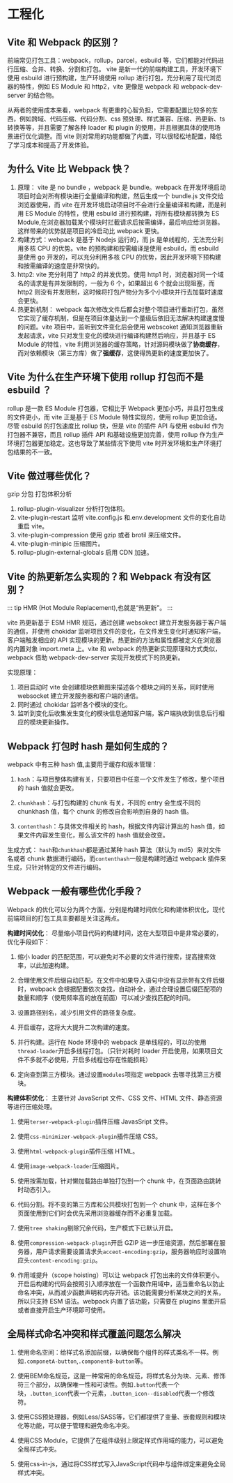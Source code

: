 # 工程化

## Vite 和 Webpack 的区别？

前端常见打包工具：webpack，rollup，parcel，esbuild 等，它们都能对代码进行压缩、合并、转换、分割和打包。
vite 是新一代的前端构建工具，开发环境下使用 esbuild 进行预构建，生产环境使用 rollup 进行打包，充分利用了现代浏览器的特性，例如 ES Module 和 http2，vite 更像是 webpack 和 webpack-dev-server 的结合物。

从两者的使用成本来看，webpack 有更重的心智负担，它需要配置比较多的东西，例如跨域、代码压缩、代码分割、css 预处理、样式兼容、压缩、热更新、ts 转换等等，并且需要了解各种 loader 和 plugin 的使用，并且根据具体的使用场景进行优化调整。而 vite 则对常用的功能都做了内置，可以很轻松地配置，降低了学习成本和提高了开发体验。

## 为什么 Vite 比 Webpack 快？

1. 原理： vite 是 no bundle ，webpack 是 bundle。webpack 在开发环境启动项目时会对所有模块进行全量编译和构建，然后生成一个 bundle.js 文件交给浏览器使用，而 vite 在开发环境启动项目时不会进行全量编译和构建，而是利用 ES Module 的特性，使用 esbuild 进行预构建，将所有模块都转换为 ES Module,在浏览器加载某个模块时拦截请求后按需编译，最后响应给浏览器。这样带来的优势就是项目的冷启动比 webpack 更快。
2. 构建方式：webpack 是基于 Nodejs 运行的，而 js 是单线程的，无法充分利用多核 CPU 的优势。vite 的预构建和按需编译是使用 esbuild，而 esbuild 是使用 go 开发的，可以充分利用多核 CPU 的优势，因此开发环境下预构建和按需编译的速度是非常快的。
3. http2: vite 充分利用了 http2 的并发优势。使用 http1 时，浏览器对同一个域名的请求是有并发限制的，一般为 6 个，如果超出 6 个就会出现阻塞，而 http2 则没有并发限制，这时候将打包产物分为多个小模块并行去加载时速度会更快。
4. 热更新机制： webpack 每次修改文件后都会对整个项目进行重新打包，虽然它实现了缓存机制，但是在项目体量达到一个量级后依旧无法解决构建速度慢的问题。vite 项目中，监听到文件变化后会使用 webscoket 通知浏览器重新发起请求，vite 只对发生变化的模块进行编译构建然后响应，并且基于 ES Module 的特性，vite 利用浏览器的缓存策略，针对源码模块做了**协商缓存**，而对依赖模块（第三方库）做了**强缓存**，这使得热更新的速度更加快了。

## Vite 为什么在生产环境下使用 rollup 打包而不是 esbuild ？

rollup 是一款 ES Module 打包器，它相比于 Webpack 更加小巧，并且打包生成的文件更小，而 vite 正是基于 ES Module 特性实现的，使用 rollup 更加合适。尽管 esbuild 的打包速度比 rollup 快，但是 vite 的插件 API 与使用 esbuild 作为打包器不兼容，而且 rollup 插件 API 和基础设施更加完善，使用 rollup 作为生产环境打包器更加稳定。这也导致了某些情况下使用 vite 时开发环境和生产环境打包结果的不一致。

## Vite 做过哪些优化？

gzip 分包 打包体积分析

1. rollup-plugin-visualizer 分析打包体积。
2. vite-plugin-restart 监听 vite.config.js 和.env.development 文件的变化自动重启 vite。
3. vite-plugin-compression 使用 gzip 或者 brotil 来压缩文件。
4. vite-plugin-minipic 压缩图片。
5. rollup-plugin-external-globals 启用 CDN 加速。

## Vite 的热更新怎么实现的？和 Webpack 有没有区别？

::: tip
HMR (Hot Module Replacement),也就是“热更新”。
:::

vite 热更新基于 ESM HMR 规范，通过创建 websokect 建立开发服务器于客户端的通信，并使用 chokidar 监听项目文件的变化，在文件发生变化时通知客户端，客户端触发相应的 API 实现模块的更新。热更新的方法和属性都被定义在浏览器的内置对象 import.meta 上。vite 和 webpack 的热更新实现原理和方式类似，webpack 借助 webpack-dev-server 实现开发模式下的热更新。

实现原理：

1. 项目启动时 vite 会创建模块依赖图来描述各个模块之间的关系，同时使用 websocket 建立开发服务器和客户端的通信。
2. 同时通过 chokidar 监听各个模块的变化。
3. 监听到变化后收集发生变化的模块信息通知客户端，客户端执收到信息后行相应的模块更新操作。

## Webpack 打包时 hash 是如何生成的？

webpack 中有三种 hash 值,主要用于缓存和版本管理：

1. `hash`：与项目整体构建有关，只要项目中任意一个文件发生了修改，整个项目的 hash 值就会更改。

2. `chunkhash`：与打包构建的 chunk 有关，不同的 entry 会生成不同的 chunkhash 值，每个 chunk 的修改自会影响到自身的 hash 值。

3. `contenthash`：与具体文件相关的 hash，根据文件内容计算出的 hash 值，如果文件内容发生变化，那么该文件的 hash 值就会改变。

生成方式： `hash`和`chunkhash`都是通过某种 hash 算法（默认为 md5）来对文件名或者 chunk 数据进行编码，而`contenthash`一般是构建时通过 webpack 插件来生成，只针对特定的文件进行编码。

## Webpack 一般有哪些优化手段？

Webpack 的优化可以分为两个方面，分别是构建时间优化和构建体积优化，现代前端项目的打包工具主要都是关注这两点。

**构建时间优化**： 尽量缩小项目代码的构建时间，这在大型项目中是非常必要的，优化手段如下：

1. 缩小 loader 的匹配范围，可以避免对不必要的文件进行搜索，提高搜索效率，以此加速构建。

2. 合理使用文件后缀自动匹配。在文件中如果导入语句中没有显示带有文件后缀时，webpack 会根据配置依次查找，自动补全，通过合理设置后缀匹配项的数量和顺序（使用频率高的放在前面）可以减少查找匹配的时间。

3. 设置路径别名，减少引用文件的路径复杂度。

4. 开启缓存，这将大大提升二次构建的速度。

5. 并行构建。运行在 Node 环境中的 webpack 是单线程的，可以的使用`thread-loader`开启多线程打包。（只针对耗时 loader 开启使用，如果项目文件不多就不必使用，开启多线程也存在性能损耗）

6. 定向查到第三方模块。通过设置`modules`项指定 webpack 去哪寻找第三方模块。

**构建体积优化**： 主要针对 JavaScript 文件、CSS 文件、HTML 文件、静态资源等进行压缩处理。

1. 使用`terser-webpack-plugin`插件压缩 JavasSript 文件。

2. 使用`css-minimizer-webpack-plugin`插件压缩 CSS。

3. 使用`html-webpack-plugin`插件压缩 HTML。

4. 使用`image-webpack-loader`压缩图片。

5. 使用按需加载，针对懒加载路由单独打包到一个 chunk 中，在页面路由跳转时动态引入。

6. 代码分割。将不变的第三方库和公共模块打包到一个 chunk 中，这样在多个页面使用到它们时会优先采用浏览器缓存而不必重复加载。

7. 使用`tree shaking`剔除冗余代码，生产模式下已默认开启。

8. 使用`compression-webpack-plugin`开启 GZIP 进一步压缩资源，然后部署在服务器，用户请求需要设置请求头`acceot-encoding:gzip`，服务器响应时设置响应头`content-encoding:gzip`。

9. 作用域提升（scope hoisting）可以让 webpack 打包出来的文件体积更小。开启后构建的代码会按照引入顺序放在一个函数作用域中，适当重命名以防止命名冲突，从而减少函数声明和内存开销。该功能需要分析某块之间的关系，所以只支持 ESM 语法。webpack 内置了该功能，只需要在 plugins 里面开启或者直接开启生产环境即可使用。

## 全局样式命名冲突和样式覆盖问题怎么解决

1. 使用命名空间：给样式名添加前缀，以确保每个组件的样式类名不一样。例如`.componetA-button`,`.componentB-button`等。

2. 使用BEM命名规范，这是一种常用的命名规范，将样式名分为块、元素、修饰符三个部分，以确保唯一性和可读性。例如`.button`代表一个块，`.button_icon`代表一个元素，`.button_icon--disabled`代表一个修改符。

3. 使用CSS预处理器，例如Less/SASS等，它们都提供了变量、嵌套规则和模块化等功能，可以便于管理和避免命名冲突。

4. 使用CSS Module，它提供了在组件级别上限定样式作用域的能力，可以避免全局样式冲突。

5. 使用css-in-js，通过将CSS样式写入JavaScript代码中与组件绑定来避免全局样式冲突。